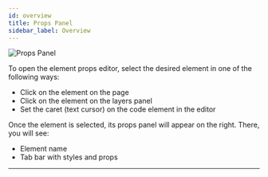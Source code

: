 ```yaml
---
id: overview
title: Props Panel
sidebar_label: Overview
---
```


![Props Panel](/scr/props-panel-general.png)

To open the element props editor, select the desired element in one of the following ways:

-   Click on the element on the page
-   Click on the element on the layers panel
-   Set the сaret (text cursor) on the code element in the editor

Once the element is selected, its props panel will appear on the right. There, you will see:

-   Element name
-   Tab bar with styles and props

---
